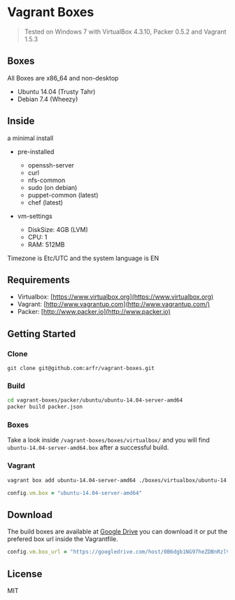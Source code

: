 # Vagrant Boxes

> Tested on Windows 7 with VirtualBox 4.3.10, Packer 0.5.2 and Vagrant 1.5.3

## Boxes

All Boxes are x86_64 and non-desktop

 - Ubuntu 14.04 (Trusty Tahr)
 - Debian 7.4 (Wheezy)


## Inside

a minimal install

 - pre-installed
   - openssh-server
   - curl
   - nfs-common
   - sudo (on debian)
   - puppet-common (latest)
   - chef (latest)

 - vm-settings
   - DiskSize: 4GB (LVM)
   - CPU: 1
   - RAM: 512MB

Timezone is Etc/UTC and the system language is EN

## Requirements

 - Virtualbox: [https://www.virtualbox.org](https://www.virtualbox.org)
 - Vagrant: [http://www.vagrantup.com](http://www.vagrantup.com/)
 - Packer: [http://www.packer.io](http://www.packer.io)

## Getting Started

### Clone

````
git clone git@github.com:arfr/vagrant-boxes.git
````

### Build

```sh
cd vagrant-boxes/packer/ubuntu/ubuntu-14.04-server-amd64
packer build packer.json
```

### Boxes

Take a look inside `/vagrant-boxes/boxes/virtualbox/` and you will find `ubuntu-14.04-server-amd64.box` after a successful build.

### Vagrant

```sh
vagrant box add ubuntu-14.04-server-amd64 ./boxes/virtualbox/ubuntu-14.04-server-amd64.box
```

```ruby
config.vm.box = "ubuntu-14.04-server-amd64"
```

## Download

The build boxes are available at [Google Drive](https://googledrive.com/host/0B6dgb1NG97heZDBnRzlVWWRKOE0) you can download it or put the prefered box url inside the Vagrantfile.

```ruby
config.vm.box_url = "https://googledrive.com/host/0B6dgb1NG97heZDBnRzlVWWRKOE0/virtualbox/ubuntu-14.04-server-amd64.box"
```

## License

MIT
